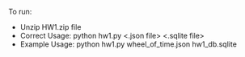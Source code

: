 To run:

- Unzip HW1.zip file
- Correct Usage: python hw1.py <.json file> <.sqlite file>
- Example Usage: python hw1.py wheel_of_time.json hw1_db.sqlite